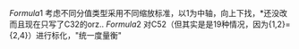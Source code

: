 $Formula 1$ 考虑不同分值类型采用不同缩放标准，以1为中轴，向上下找，*还没改而且现在只写了C32的orz..
$Formula 2$ 对C52（但其实是是19种情况，因为{1,2}={2,4}）进行标化，"统一度量衡"
